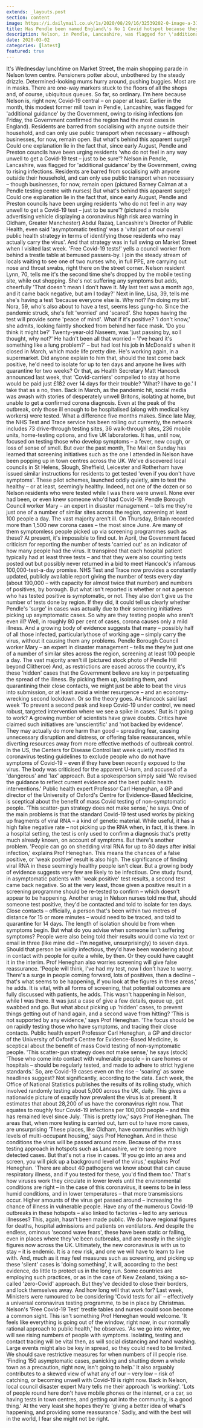 ```yaml
---
extends: _layouts.post
section: content
image: https://i.dailymail.co.uk/1s/2020/08/29/16/32539202-0-image-a-31_1598714884863.jpg 
title: Has Pendle been named England\'s No 1 Covid hotspot because they\'re mass testing in the street? 
description: Nelson, in Pendle, Lancashire, was flagged for \'additional guidance\' by the Government, owing to rising infections (on Friday, the Government confirmed the region had the most cases in England). 
date: 2020-03-02 
categories: [latest] 
featured: true 
--- 
```

It\'s Wednesday lunchtime on Market Street, the main shopping parade in Nelson town centre. Pensioners potter about, unbothered by the steady drizzle. Determined-looking mums hurry around, pushing buggies.
Most are in masks. There are one-way markers stuck to the floors of all the shops and, of course, ubiquitous queues. So far, so ordinary. I\'m here because Nelson is, right now, Covid-19 central – on paper at least.
Earlier in the month, this modest former mill town in Pendle, Lancashire, was flagged for \'additional guidance\' by the Government, owing to rising infections (on Friday, the Government confirmed the region had the most cases in England).
Residents are barred from socialising with anyone outside their household, and can only use public transport when necessary – although businesses, for now, remain open.
But what\'s behind this apparent surge? Could one explanation lie in the fact that, since early August, Pendle and Preston councils have been urging residents \'who do not feel in any way unwell to get a Covid-19 test – just to be sure\'?
Nelson in Pendle, Lancashire, was flagged for \'additional guidance\' by the Government, owing to rising infections. Residents are barred from socialising with anyone outside their household, and can only use public transport when necessary – though businesses, for now, remain open (pictured Barney Calman at a Pendle testing centre with nurses)
But what\'s behind this apparent surge? Could one explanation lie in the fact that, since early August, Pendle and Preston councils have been urging residents \'who do not feel in any way unwell to get a Covid-19 test – just to be sure\'? (pictured a mobile advertising vehicle displaying a coronavirus high risk area warning in Oldham, Greater Manchester)
Abdul Razaq, Lancashire\'s Director of Public Health, even said \'asymptomatic testing\' was a \'vital part of our overall public health strategy in terms of identifying those residents who may actually carry the virus\'.
And that strategy was in full swing on Market Street when I visited last week.
\'Free Covid-19 tests!\' yells a council worker from behind a trestle table at bemused passers-by. I join the steady stream of locals waiting to see one of two nurses who, in full PPE, are carrying out nose and throat swabs, right there on the street corner.
Nelson resident Lynn, 70, tells me it\'s the second time she\'s dropped by the mobile testing site, while out shopping. She\'s not suffering any symptoms but adds, cheerfully \'That doesn\'t mean I don\'t have it. My last test was a month ago, and it came back negative, but am I today?\'
Next in line, Lisa, 39, tells me she\'s having a test \'because everyone else is. Why not? I\'m doing my bit\'. Nora, 59, who\'s also about to have a test, seems less gung-ho.
Since the pandemic struck, she\'s felt \'worried\' and \'scared\'. She hopes having the test will provide some \'peace of mind\'.
What if it\'s positive? \'I don\'t know,\' she admits, looking faintly shocked from behind her face mask. \'Do you think it might be?\'
Twenty-year-old Naseem, was \'just passing by, so I thought, why not?\' He hadn\'t been all that worried – \'I\'ve heard it\'s something like a lung problem?\' – but had lost his job in McDonald\'s when it closed in March, which made life pretty dire. He\'s working again, in a supermarket. Did anyone explain to him that, should the test come back positive, he\'d need to isolate for up to ten days and anyone he lives with quarantine for two weeks?
Or that, as Health Secretary Matt Hancock announced last week, that \'Covid-carriers\' compelled to stay at home would be paid just £182 over 14 days for their trouble?
\'What? I have to go.\' I take that as a no, then.
Back in March, as the pandemic hit, social media was awash with stories of desperately unwell Britons, isolating at home, but unable to get a confirmed corona diagnosis. Even at the peak of the outbreak, only those ill enough to be hospitalised (along with medical key workers) were tested. What a difference five months makes. Since late May, the NHS Test and Trace service has been rolling out currently, the network includes 73 drive-through testing sites, 36 walk-through sites, 236 mobile units, home-testing options, and five UK laboratories.
It has, until now, focused on testing those who develop symptoms – a fever, new cough, or loss of sense of smell. But over the past month, The Mail on Sunday has learned that screening initiatives such as the one I attended in Nelson have been popping up in town centres across the UK.
We\'ve discovered local councils in St Helens, Slough, Sheffield, Leicester and Rotherham have issued similar instructions for residents to get tested \'even if you don\'t have symptoms\'.
These pilot schemes, launched oddly quietly, aim to test the healthy – or at least, seemingly healthy. Indeed, not one of the dozen or so Nelson residents who were tested while I was there were unwell.
None ever had been, or even knew someone who\'d had Covid-19.
Pendle Borough Council worker Mary – an expert in disaster management – tells me they\'re just one of a number of similar sites across the region, screening at least 100 people a day. The vast majority aren\'t ill.
On Thursday, Britain recorded more than 1,500 new corona cases – the most since June.
Are many of them symptomless people picked up via screening programmes such as these? At present, it\'s impossible to find out.
In April, the Government faced criticism for reporting the number of tests \'carried out\' as an indicator of how many people had the virus. It transpired that each hospital patient typically had at least three tests – and that they were also counting tests posted out but possibly never returned in a bid to meet Hancock\'s infamous 100,000-test-a-day promise.
NHS Test and Trace now provides a constantly updated, publicly available report giving the number of tests every day (about 190,000 – with capacity for almost twice that number) and numbers of positives, by borough. But what isn\'t reported is whether or not a person who has tested positive is symptomatic, or not. They also don\'t give us the number of tests done by region. If they did, it could tell us clearly whether Pendle\'s \'surge\' in cases was actually due to their screening initiatives picking up asymptomatic cases.
So why are they testing people who aren\'t even ill? Well, in roughly 80 per cent of cases, corona causes only a mild illness. And a growing body of evidence suggests that many – possibly half of all those infected, particularlythose of working age – simply carry the virus, without it causing them any problems.
Pendle Borough Council worker Mary – an expert in disaster management – tells me they\'re just one of a number of similar sites across the region, screening at least 100 people a day. The vast majority aren\'t ill (pictured stock photo of Pendle Hill beyond Clitheroe)
And, as restrictions are eased across the country, it\'s these \'hidden\' cases that the Government believe are key in perpetuating the spread of the illness. By picking them up, isolating them, and quarantining their close contacts, we might just be able to beat the virus into submission, or at least avoid a winter resurgence – and an economy-wrecking second lockdown. Or so the theory goes.
As Hancock said last week \'To prevent a second peak and keep Covid-19 under control, we need robust, targeted intervention where we see a spike in cases.\'
But is it going to work? A growing number of scientists have grave doubts. Critics have claimed such initiatives are \'unscientific\' and \'not backed by evidence\'. They may actually do more harm than good – spreading fear, causing unnecessary disruption and distress, or offering false reassurances, while diverting resources away from more effective methods of outbreak control.
In the US, the Centers for Disease Control last week quietly modified its coronavirus testing guidelines to exclude people who do not have symptoms of Covid-19 – even if they have been recently exposed to the virus. The body was criticised for the apparent U-turn, and accused of a \'dangerous\' and \'lax\' approach. But a spokesperson simply said \'We revised the guidance to reflect current evidence and the best public health interventions.\'
Public health expert Professor Carl Heneghan, a GP and director of the University of Oxford\'s Centre for Evidence-Based Medicine, is sceptical about the benefit of mass Covid testing of non-symptomatic people. \'This scatter-gun strategy does not make sense,\' he says.
One of the main problems is that the standard Covid-19 test used works by picking up fragments of viral RNA – a kind of genetic material. While useful, it has a high false negative rate – not picking up the RNA when, in fact, it is there.
In a hospital setting, the test is only used to confirm a diagnosis that\'s pretty much already known, on account of symptoms.
But there\'s another problem. \'People can go on shedding viral RNA for up to 80 days after initial infection,\' explains Prof Heneghan.
This means the chances of a false positive, or \'weak positive\' result is also high.
The significance of finding viral RNA in these seemingly healthy people isn\'t clear. But a growing body of evidence suggests very few are likely to be infectious.
One study found, in asymptomatic patients with \'weak positive\' test results, a second test came back negative. So at the very least, those given a positive result in a screening programme should be re-tested to confirm – which doesn\'t appear to be happening.
Another snag in Nelson nurses told me that, should someone test positive, they\'d be contacted and told to isolate for ten days. Close contacts – officially, a person that\'s been within two metres of distance for 15 or more minutes – would need to be traced, and told to quarantine for 14 days. The length of isolation should be from when symptoms begin.
But what do you advise when someone isn\'t suffering symptoms? People were also being told their results would come via text or email in three (like mine did – I\'m negative, unsurprisingly) to seven days.
Should that person be wildly infectious, they\'d have been wandering about in contact with people for quite a while, by then. Or they could have caught it in the interim.
Prof Heneghan also worries screening will give false reassurance. \'People will think, I\'ve had my test, now I don\'t have to worry. There\'s a surge in people coming forward, lots of positives, then a decline – that\'s what seems to be happening, if you look at the figures in these areas,\' he adds. It is vital, with all forms of screening, that potential outcomes are fully discussed with patients, he adds. This wasn\'t happening in Nelson, while I was there. It was just a case of give a few details, queue up, get swabbed and go.
But what about picking up \'hidden\' cases, to prevent things getting out of hand again, and a second wave from hitting?
\'This is not supported by any evidence,\' says Prof Heneghan.
\'The focus should be on rapidly testing those who have symptoms, and tracing their close contacts.
Public health expert Professor Carl Heneghan, a GP and director of the University of Oxford\'s Centre for Evidence-Based Medicine, is sceptical about the benefit of mass Covid testing of non-symptomatic people. \'This scatter-gun strategy does not make sense,\' he says (stock)
\'Those who come into contact with vulnerable people – in care homes or hospitals – should be regularly tested, and made to adhere to strict hygiene standards.\'
So, are Covid-19 cases even on the rise – \'soaring\' as some headlines suggest? Not significantly, according to the data. Each week, the Office of National Statistics publishes the results of its rolling study, which involved randomly testing about 5,000 across the UK, daily. This gives a nationwide picture of exactly how prevalent the virus is at present. It estimates that about 28,200 of us have the coronavirus right now. That equates to roughly four Covid-19 infections per 100,000 people – and this has remained level since July.
\'This is pretty low,\' says Prof Heneghan. The areas that, when more testing is carried out, turn out to have more cases, are unsurprising \'These places, like Oldham, have communities with high levels of multi-occupant housing,\' says Prof Heneghan. And in these conditions the virus will be passed around more. Because of the mass testing approach in hotspots such as Lancashire, we\'re seeing more detected cases. But that\'s not a rise in cases.
\'If you go into an area and screen, you will pick up a background level of the virus,\' explains Prof Heneghan. \'There are about 40 pathogens we know about that can cause respiratory illness, and if you tested for these, you\'d find them too.\'
That\'s how viruses work they circulate in lower levels until the environmental conditions are right – in the case of this coronavirus, it seems to be in less humid conditions, and in lower temperatures – that more transmissions occur. Higher amounts of the virus get passed around – increasing the chance of illness in vulnerable people.
Have any of the numerous Covid-19 outbreaks in these hotspots – also linked to factories – led to any serious illnesses? This, again, hasn\'t been made public. We do have regional figures for deaths, hospital admissions and patients on ventilators. And despite the endless, ominous \'second wave fears\', these have been static or falling, even in places where they\'ve been outbreaks, and are mostly in the single figures now across the UK.
Ultimately, the new coronavirus is with us to stay – it is endemic. It is a new risk, and one we will have to learn to live with. And, much as it may feel measures such as screening, and picking up these \'silent\' cases is \'doing something\', it will, according to the best evidence, do little to protect us in the long run.
Some countries are employing such practices, or as in the case of New Zealand, taking a so-called \'zero-Covid\' approach. But they\'ve decided to close their borders, and lock themselves away. And how long will that work for?
Last week, Ministers were rumoured to be considering \'Covid tests for all\' – effectively a universal coronavirus testing programme, to be in place by Christmas.
Nelson\'s \'Free Covid-19 Test\' trestle tables and nurses could soon become a common sight. This isn\'t something Prof Heneghan would welcome. \'It feels like everything is going out of the window, right now, in our normally rational approach to public health,\' he observes.
\'As we go into winter, we will see rising numbers of people with symptoms. Isolating, testing and contact tracing will be vital then, as will social distancing and hand washing. Large events might also be key in spread, so they could need to be limited. We should save restrictive measures for when numbers of ill people rise.
\'Finding 150 asymptomatic cases, panicking and shutting down a whole town as a precaution, right now, isn\'t going to help.\'
It also arguably contributes to a skewed view of what any of our – very low – risk of catching, or becoming unwell with Covid-19 is right now.
Back in Nelson, local council disaster expert Mary tells me their approach \'is working\'. \'Lots of people round here don\'t have mobile phones or the internet, or a car, so having tests in town centres, and getting out into the community, is a good thing.\'
At the very least she hopes they\'re \'giving a better idea of what\'s happening, and providing some reassurance.\' Sadly, and with the best will in the world, I fear she might not be right.